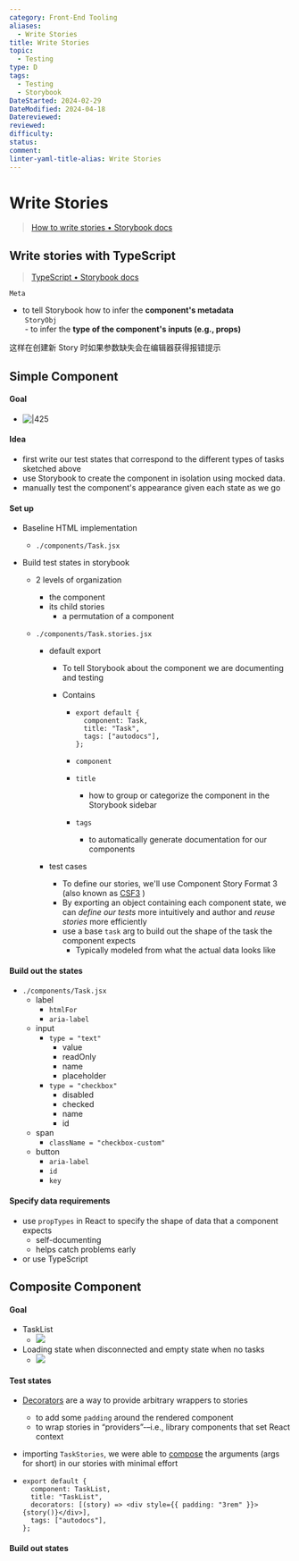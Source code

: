 ```yaml
---
category: Front-End Tooling
aliases:
  - Write Stories
title: Write Stories
topic:
  - Testing
type: D
tags:
  - Testing
  - Storybook
DateStarted: 2024-02-29
DateModified: 2024-04-18
Datereviewed: 
reviewed: 
difficulty: 
status: 
comment: 
linter-yaml-title-alias: Write Stories
---
```


# Write Stories

> [How to write stories • Storybook docs](https://storybook.js.org/docs/writing-stories#default-export)

## Write stories with TypeScript

> [TypeScript • Storybook docs](https://storybook.js.org/docs/configure/typescript)

`Meta`

- to tell Storybook how to infer the **component's metadata**  
   `StoryObj`  
   - to infer the **type of the component's inputs (e.g., props)**

这样在创建新 Story 时如果参数缺失会在编辑器获得报错提示

## Simple Component

#### Goal

- ![|425](https://storybook.js.org/tutorials/intro-to-storybook/task-states-learnstorybook.png)

#### Idea

- first write our test states that correspond to the different types of tasks sketched above
- use Storybook to create the component in isolation using mocked data.
- manually test the component's appearance given each state as we go

#### Set up

- Baseline HTML implementation
  - `./components/Task.jsx`
- Build test states in storybook

  - 2 levels of organization
    - the component
    - its child stories
      - a permutation of a component
  - `./components/Task.stories.jsx`

    - default export

      - To tell Storybook about the component we are documenting and testing
      - Contains

        - ```tsx
          export default {
          	component: Task,
          	title: "Task",
          	tags: ["autodocs"],
          };
          ```

        - `component`
        - `title`
          - how to group or categorize the component in the Storybook sidebar
        - `tags`
          - to automatically generate documentation for our components

    - test cases
      - To define our stories, we'll use Component Story Format 3 (also known as [CSF3](https://storybook.js.org/docs/react/api/csf) )
      - By exporting an object containing each component state, we can _define our tests_ more intuitively and author and _reuse stories_ more efficiently
      - use a base `task` arg to build out the shape of the task the component expects
        - Typically modeled from what the actual data looks like

#### Build out the states

- `./components/Task.jsx`
  - label
    - `htmlFor`
    - `aria-label`
  - input
    - `type = "text"`
      - value
      - readOnly
      - name
      - placeholder
    - `type = "checkbox"`
      - disabled
      - checked
      - name
      - id
  - span
    - `className = "checkbox-custom"`
  - button
    - `aria-label`
    - `id`
    - `key`

#### Specify data requirements

- use `propTypes` in React to specify the shape of data that a component expects
  - self-documenting
  - helps catch problems early
- or use TypeScript

## Composite Component

#### Goal

- TaskList
  - ![](https://storybook.js.org/tutorials/intro-to-storybook/tasklist-states-1.png)
- Loading state when disconnected and empty state when no tasks
  - ![](https://storybook.js.org/tutorials/intro-to-storybook/tasklist-states-2.png)

#### Test states

- [Decorators](https://storybook.js.org/docs/react/writing-stories/decorators) are a way to provide arbitrary wrappers to stories
  - to add some `padding` around the rendered component
  - to wrap stories in “providers”-–i.e., library components that set React context
- importing `TaskStories`, we were able to [compose](https://storybook.js.org/docs/react/writing-stories/args#args-composition) the arguments (args for short) in our stories with minimal effort

- ```tsx
  export default {
  	component: TaskList,
  	title: "TaskList",
  	decorators: [(story) => <div style={{ padding: "3rem" }}>{story()}</div>],
  	tags: ["autodocs"],
  };
  ```

#### Build out states
